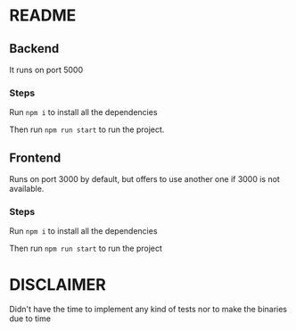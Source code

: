 # README

## Backend

It runs on port 5000

### Steps

Run `npm i` to install all the dependencies

Then run `npm run start` to run the project.

## Frontend

Runs on port 3000 by default, but offers to use another
one if 3000 is not available.

### Steps

Run `npm i` to install all the dependencies

Then run `npm run start` to run the project


# DISCLAIMER

Didn't have the time to implement any kind of tests nor to make the binaries due to time
